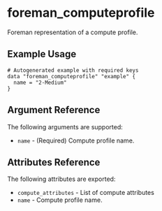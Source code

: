 
# foreman_computeprofile


Foreman representation of a compute profile.


## Example Usage

```
# Autogenerated example with required keys
data "foreman_computeprofile" "example" {
  name = "2-Medium"
}
```


## Argument Reference

The following arguments are supported:

- `name` - (Required) Compute profile name.


## Attributes Reference

The following attributes are exported:

- `compute_attributes` - List of compute attributes
- `name` - Compute profile name.

